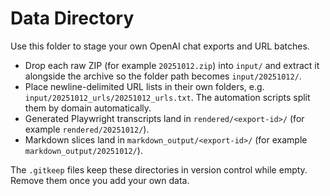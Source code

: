 # Data Directory

Use this folder to stage your own OpenAI chat exports and URL batches.

- Drop each raw ZIP (for example `20251012.zip`) into `input/` and extract it alongside the archive so the folder path becomes `input/20251012/`.
- Place newline-delimited URL lists in their own folders, e.g. `input/20251012_urls/20251012_urls.txt`. The automation scripts split them by domain automatically.
- Generated Playwright transcripts land in `rendered/<export-id>/` (for example `rendered/20251012/`).
- Markdown slices land in `markdown_output/<export-id>/` (for example `markdown_output/20251012/`).

The `.gitkeep` files keep these directories in version control while empty. Remove them once you add your own data.
